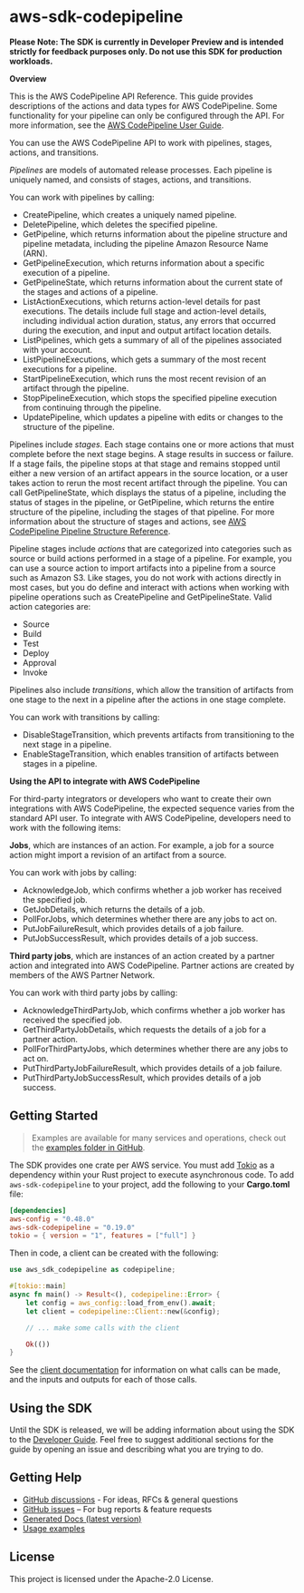 # aws-sdk-codepipeline

**Please Note: The SDK is currently in Developer Preview and is intended strictly for
feedback purposes only. Do not use this SDK for production workloads.**

__Overview__

This is the AWS CodePipeline API Reference. This guide provides descriptions of the actions and data types for AWS CodePipeline. Some functionality for your pipeline can only be configured through the API. For more information, see the [AWS CodePipeline User Guide](https://docs.aws.amazon.com/codepipeline/latest/userguide/welcome.html).

You can use the AWS CodePipeline API to work with pipelines, stages, actions, and transitions.

_Pipelines_ are models of automated release processes. Each pipeline is uniquely named, and consists of stages, actions, and transitions.

You can work with pipelines by calling:
  - CreatePipeline, which creates a uniquely named pipeline.
  - DeletePipeline, which deletes the specified pipeline.
  - GetPipeline, which returns information about the pipeline structure and pipeline metadata, including the pipeline Amazon Resource Name (ARN).
  - GetPipelineExecution, which returns information about a specific execution of a pipeline.
  - GetPipelineState, which returns information about the current state of the stages and actions of a pipeline.
  - ListActionExecutions, which returns action-level details for past executions. The details include full stage and action-level details, including individual action duration, status, any errors that occurred during the execution, and input and output artifact location details.
  - ListPipelines, which gets a summary of all of the pipelines associated with your account.
  - ListPipelineExecutions, which gets a summary of the most recent executions for a pipeline.
  - StartPipelineExecution, which runs the most recent revision of an artifact through the pipeline.
  - StopPipelineExecution, which stops the specified pipeline execution from continuing through the pipeline.
  - UpdatePipeline, which updates a pipeline with edits or changes to the structure of the pipeline.

Pipelines include _stages_. Each stage contains one or more actions that must complete before the next stage begins. A stage results in success or failure. If a stage fails, the pipeline stops at that stage and remains stopped until either a new version of an artifact appears in the source location, or a user takes action to rerun the most recent artifact through the pipeline. You can call GetPipelineState, which displays the status of a pipeline, including the status of stages in the pipeline, or GetPipeline, which returns the entire structure of the pipeline, including the stages of that pipeline. For more information about the structure of stages and actions, see [AWS CodePipeline Pipeline Structure Reference](https://docs.aws.amazon.com/codepipeline/latest/userguide/pipeline-structure.html).

Pipeline stages include _actions_ that are categorized into categories such as source or build actions performed in a stage of a pipeline. For example, you can use a source action to import artifacts into a pipeline from a source such as Amazon S3. Like stages, you do not work with actions directly in most cases, but you do define and interact with actions when working with pipeline operations such as CreatePipeline and GetPipelineState. Valid action categories are:
  - Source
  - Build
  - Test
  - Deploy
  - Approval
  - Invoke

Pipelines also include _transitions_, which allow the transition of artifacts from one stage to the next in a pipeline after the actions in one stage complete.

You can work with transitions by calling:
  - DisableStageTransition, which prevents artifacts from transitioning to the next stage in a pipeline.
  - EnableStageTransition, which enables transition of artifacts between stages in a pipeline.

__Using the API to integrate with AWS CodePipeline__

For third-party integrators or developers who want to create their own integrations with AWS CodePipeline, the expected sequence varies from the standard API user. To integrate with AWS CodePipeline, developers need to work with the following items:

__Jobs__, which are instances of an action. For example, a job for a source action might import a revision of an artifact from a source.

You can work with jobs by calling:
  - AcknowledgeJob, which confirms whether a job worker has received the specified job.
  - GetJobDetails, which returns the details of a job.
  - PollForJobs, which determines whether there are any jobs to act on.
  - PutJobFailureResult, which provides details of a job failure.
  - PutJobSuccessResult, which provides details of a job success.

__Third party jobs__, which are instances of an action created by a partner action and integrated into AWS CodePipeline. Partner actions are created by members of the AWS Partner Network.

You can work with third party jobs by calling:
  - AcknowledgeThirdPartyJob, which confirms whether a job worker has received the specified job.
  - GetThirdPartyJobDetails, which requests the details of a job for a partner action.
  - PollForThirdPartyJobs, which determines whether there are any jobs to act on.
  - PutThirdPartyJobFailureResult, which provides details of a job failure.
  - PutThirdPartyJobSuccessResult, which provides details of a job success.

## Getting Started

> Examples are available for many services and operations, check out the
> [examples folder in GitHub](https://github.com/awslabs/aws-sdk-rust/tree/main/examples).

The SDK provides one crate per AWS service. You must add [Tokio](https://crates.io/crates/tokio)
as a dependency within your Rust project to execute asynchronous code. To add `aws-sdk-codepipeline` to
your project, add the following to your **Cargo.toml** file:

```toml
[dependencies]
aws-config = "0.48.0"
aws-sdk-codepipeline = "0.19.0"
tokio = { version = "1", features = ["full"] }
```

Then in code, a client can be created with the following:

```rust
use aws_sdk_codepipeline as codepipeline;

#[tokio::main]
async fn main() -> Result<(), codepipeline::Error> {
    let config = aws_config::load_from_env().await;
    let client = codepipeline::Client::new(&config);

    // ... make some calls with the client

    Ok(())
}
```

See the [client documentation](https://docs.rs/aws-sdk-codepipeline/latest/aws_sdk_codepipeline/client/struct.Client.html)
for information on what calls can be made, and the inputs and outputs for each of those calls.

## Using the SDK

Until the SDK is released, we will be adding information about using the SDK to the
[Developer Guide](https://docs.aws.amazon.com/sdk-for-rust/latest/dg/welcome.html). Feel free to suggest
additional sections for the guide by opening an issue and describing what you are trying to do.

## Getting Help

* [GitHub discussions](https://github.com/awslabs/aws-sdk-rust/discussions) - For ideas, RFCs & general questions
* [GitHub issues](https://github.com/awslabs/aws-sdk-rust/issues/new/choose) – For bug reports & feature requests
* [Generated Docs (latest version)](https://awslabs.github.io/aws-sdk-rust/)
* [Usage examples](https://github.com/awslabs/aws-sdk-rust/tree/main/examples)

## License

This project is licensed under the Apache-2.0 License.

